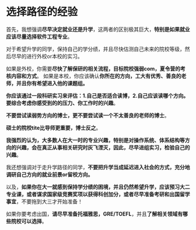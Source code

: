 # 选择路径的经验

首先，我想强调**尽早决定就业还是升学**，这两者的区别极其巨大，**特别是如果就业应该尽量选择软件工程专业**。

对于希望升学的同学，保持自己的学分绩，并且尽快估测自己未来的院校等级，然后尽早的进行外校or本校的实习。

如果是外校，你需要**尽快了解保研的相关流程，目标院校强弱com，夏令营的考核内容和方式**。
如果是本校，你应该确认**你所在的方向，工大有优秀、善良的老师，并且你有希望进入他的课题组。**

**你应该通过一段科研实习来评估：1.自己是否适合读博，2.自己应该读哪个方向。要综合考虑你感受到的的压力、你工作时的兴趣**。

**不要尝试读弱势方向的博士，更不要尝试读一个不太善良的老师的博士**。

**硕士的院校tite比导师更重要，博士反之**。

**我强烈的认为，大多数人在大一时的专业兴趣，特别是对操作系统、体系结构等方向的兴趣，会在真正从事相关研究时灰飞湮灭，因此，尽早进组实习，检验自己的兴趣**。

我还想强调对于走升学路径的同学，**不要把升学当成延迟进入社会的方式，充分地调研自己方向的就业前景or留校方向。**

以及，**如果你在大一就感到保持学分绩的困境，并且仍然希望升学，应该预习大二专业课，或者谋求国家级竞赛奖项以获得科创加分，或者尽早准备考研和出国留学事宜**，不要拖到大三才开始准备！

如果你要考虑出国，**请尽早准备托福雅思，GRE/TOEFL**，并且**了解相关领域有哪些院校可以选择**。
